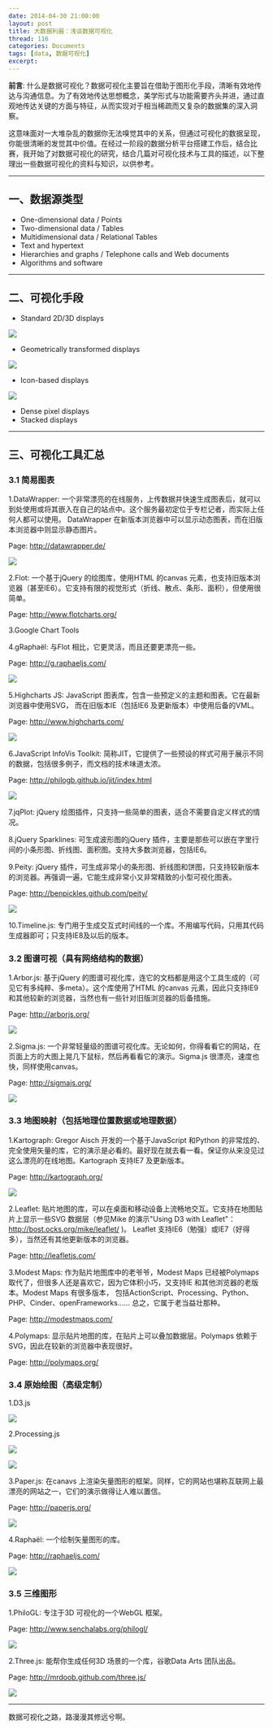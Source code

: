```yaml
---
date: 2014-04-30 21:00:00
layout: post
title: 大数据利器：浅谈数据可视化
thread: 116
categories: Documents
tags: [data, 数据可视化]
excerpt: 
---
```


**前言**: 什么是数据可视化？数据可视化主要旨在借助于图形化手段，清晰有效地传达与沟通信息。为了有效地传达思想概念，美学形式与功能需要齐头并进，通过直观地传达关键的方面与特征，从而实现对于相当稀疏而又复杂的数据集的深入洞察。

这意味面对一大堆杂乱的数据你无法嗅觉其中的关系，但通过可视化的数据呈现，你能很清晰的发觉其中价值。在经过一阶段的数据分析平台搭建工作后，结合比赛，我开始了对数据可视化的研究，结合几篇对可视化技术与工具的描述，以下整理出一些数据可视化的资料与知识，以供参考。

----

## 一、数据源类型

* One-dimensional data /  Points
* Two-dimensional data / Tables
* Multidimensional data / Relational Tables
* Text and hypertext
* Hierarchies and graphs / Telephone calls and Web documents
* Algorithms and software

----

## 二、可视化手段

* Standard 2D/3D displays

![](/assets/2014-04-30-DataVisualization-01.png)

* Geometrically transformed displays

![](/assets/2014-04-30-DataVisualization-02.png)

* Icon-based displays

![](/assets/2014-04-30-DataVisualization-03.png)

* Dense pixel displays
* Stacked displays

----

## 三、可视化工具汇总

### 3.1 简易图表

1.DataWrapper: 一个非常漂亮的在线服务，上传数据并快速生成图表后，就可以到处使用或将其嵌入在自己的站点中。这个服务最初定位于专栏记者，而实际上任何人都可以使用。 DataWrapper 在新版本浏览器中可以显示动态图表，而在旧版本浏览器中则显示静态图片。

Page: <http://datawrapper.de/>

![](/assets/2014-04-30-DataVisualization-04.png)

2.Flot: 一个基于jQuery 的绘图库，使用HTML 的canvas 元素，也支持旧版本浏览器（甚至IE6）。它支持有限的视觉形式（折线、散点、条形、面积），但使用很简单。

Page: <http://www.flotcharts.org/>

3.Google Chart Tools

4.gRaphaël: 与Flot 相比，它更灵活，而且还要更漂亮一些。

Page: <http://g.raphaeljs.com/>
 
![](/assets/2014-04-30-DataVisualization-05.png)

5.Highcharts JS: JavaScript 图表库，包含一些预定义的主题和图表。它在最新浏览器中使用SVG， 而在旧版本IE（包括IE6 及更新版本）中使用后备的VML。

Page: <http://www.highcharts.com/>
 
![](/assets/2014-04-30-DataVisualization-06.png)

6.JavaScript InfoVis Toolkit: 简称JIT，它提供了一些预设的样式可用于展示不同的数据，包括很多例子，而文档的技术味道太浓。

Page: <http://philogb.github.io/jit/index.html>

![](/assets/2014-04-30-DataVisualization-01.png)

7.jqPlot: jQuery 绘图插件，只支持一些简单的图表，适合不需要自定义样式的情况。

8.jQuery Sparklines: 可生成波形图的jQuery 插件，主要是那些可以嵌在字里行间的小条形图、折线图、面积图。支持大多数浏览器，包括IE6。

9.Peity: jQuery 插件，可生成非常小的条形图、折线图和饼图，只支持较新版本的浏览器。再强调一遍，它能生成非常小又非常精致的小型可视化图表。

Page: <http://benpickles.github.com/peity/>

![](/assets/2014-04-30-DataVisualization-07.png)
 
10.Timeline.js: 专门用于生成交互式时间线的一个库。不用编写代码，只用其代码生成器即可；只支持IE8及以后的版本。

### 3.2 图谱可视（具有网络结构的数据）

1.Arbor.js: 基于jQuery 的图谱可视化库，连它的文档都是用这个工具生成的（可见它有多纯粹、多meta）。这个库使用了HTML 的canvas 元素，因此只支持IE9 和其他较新的浏览器，当然也有一些针对旧版浏览器的后备措施。

Page: <http://arborjs.org/> 
 
![](/assets/2014-04-30-DataVisualization-08.png)

2.Sigma.js: 一个非常轻量级的图谱可视化库。无论如何，你得看看它的网站，在页面上方的大图上晃几下鼠标，然后再看看它的演示。Sigma.js 很漂亮，速度也快，同样使用canvas。

Page: <http://sigmajs.org/>
 
![](/assets/2014-04-30-DataVisualization-09.png)

### 3.3 地图映射（包括地理位置数据或地理数据）

1.Kartograph: Gregor Aisch 开发的一个基于JavaScript 和Python 的非常炫的、完全使用矢量的库，它的演示是必看的。最好现在就去看一看。保证你从来没见过这么漂亮的在线地图。Kartograph 支持IE7 及更新版本。

Page: <http://kartograph.org/>

![](/assets/2014-04-30-DataVisualization-10.png)

2.Leaflet: 贴片地图的库，可以在桌面和移动设备上流畅地交互。它支持在地图贴片上显示一些SVG 数据层（参见Mike 的演示"Using D3 with Leaflet"：<http://bost.ocks.org/mike/leaflet/> )。 Leaflet 支持IE6（勉强）或IE7（好得多），当然还有其他更新版本的浏览器。

Page: <http://leafletjs.com/> 

3.Modest Maps: 作为贴片地图库中的老爷爷，Modest Maps 已经被Polymaps 取代了，但很多人还是喜欢它，因为它体积小巧，又支持IE 和其他浏览器的老版本。Modest Maps 有很多版本， 包括ActionScript、Processing、Python、PHP、Cinder、openFrameworks…… 总之，它属于老当益壮那种。

Page: <http://modestmaps.com/>

4.Polymaps: 显示贴片地图的库，在贴片上可以叠加数据层。Polymaps 依赖于SVG，因此在较新的浏览器中表现很好。

Page: <http://polymaps.org/>

### 3.4 原始绘图（高级定制）

1.D3.js

![](/assets/2014-04-30-DataVisualization-11.png)

2.Processing.js
 
![](/assets/2014-04-30-DataVisualization-12.png)
 
![](/assets/2014-04-30-DataVisualization-13.png)

3.Paper.js: 在canavs 上渲染矢量图形的框架。同样，它的网站也堪称互联网上最漂亮的网站之一，它们的演示做得让人难以置信。

Page: <http://paperjs.org/>
 
![](/assets/2014-04-30-DataVisualization-14.png)

4.Raphaël: 一个绘制矢量图形的库。

Page: <http://raphaeljs.com/>
 
![](/assets/2014-04-30-DataVisualization-15.png)

### 3.5 三维图形

1.PhiloGL: 专注于3D 可视化的一个WebGL 框架。

Page: <http://www.senchalabs.org/philogl/>
 
![](/assets/2014-04-30-DataVisualization-16.png)

2.Three.js: 能帮你生成任何3D 场景的一个库，谷歌Data Arts 团队出品。

Page: <http://mrdoob.github.com/three.js/> 

![](/assets/2014-04-30-DataVisualization-17.png)

----

数据可视化之路，路漫漫其修远兮啊。